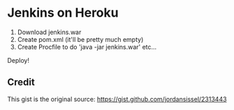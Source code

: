 # Jenkins on Heroku

1. Download jenkins.war
2. Create pom.xml (it'll be pretty much empty)
3. Create Procfile to do 'java -jar jenkins.war' etc...

Deploy!

## Credit
This gist is the original source:
https://gist.github.com/jordansissel/2313443
